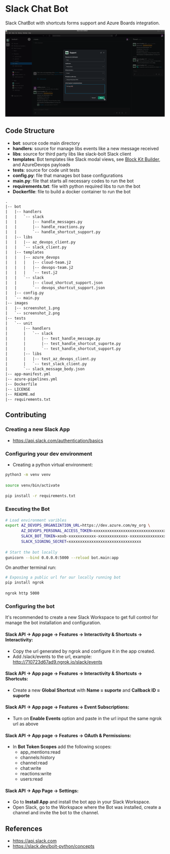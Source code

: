 # Slack Chat Bot

Slack ChatBot with shortcuts forms support and Azure Boards integration.

![Slack ChatBot Screenshot](./images/screenshot_1.png)

## Code Structure

- **bot**: source code main directory
- **handlers**: source for manage libs events like a new message received
- **libs**: source for third party libs like slack-bolt Slack client
- **templates**: Bot templates like Slack modal views, see [Block Kit Builder](https://app.slack.com/block-kit-builder), and AzureDevops payloads
- **tests**: source for code unit tests
- **config.py**: file that manages bot base configurations
- **main.py**: file that starts all necessary codes to run the bot
- **requirements.txt**: file with python required libs to run the bot
- **Dockerfile**: file to build a docker container to run the bot

```
.
|-- bot
|   |-- handlers
|   |   `-- slack
|   |       |-- handle_messages.py
|   |       |-- handle_reactions.py
|   |       `-- handle_shortcut_support.py
|   |-- libs
|   |   |-- az_devops_client.py
|   |   `-- slack_client.py
|   |-- templates
|   |   |-- azure_devops
|   |   |   |-- cloud-team.j2
|   |   |   |-- devops-team.j2
|   |   |   `-- test.j2
|   |   `-- slack
|   |       |-- cloud_shortcut_support.json
|   |       `-- devops_shortcut_support.json
|   |-- config.py
|   `-- main.py
|-- images
|   |-- screenshot_1.png
|   `-- screenshot_2.png
|-- tests
|   `-- unit
|       |-- handlers
|       |   `-- slack
|       |       |-- test_handle_message.py
|       |       |-- test_handle_shortcut_suporte.py
|       |       `-- test_handle_shortcut_support.py
|       |-- libs
|       |   |-- test_az_devops_client.py
|       |   `-- test_slack_client.py
|       `-- slack_message_body.json
|-- app-manifest.yml
|-- azure-pipelines.yml
|-- Dockerfile
|-- LICENSE
|-- README.md
|-- requirements.txt
```

## Contributing

### Creating a new Slack App

- https://api.slack.com/authentication/basics

### Configuring your dev environment

- Creating a python virtual environment:

```sh
python3 -m venv venv

source venv/bin/activate

pip install -r requirements.txt
```

### Executing the Bot

```sh
# Load environment varibles
export AZ_DEVOPS_ORGANIZATION_URL=https://dev.azure.com/my_org \
       AZ_DEVOPS_PERSONAL_ACCESS_TOKEN=xxxxxxxxxxxxxxxxxxxxxxxxxxxxxxxxxxxxxxxxxxxxxxxxxxxx \
       SLACK_BOT_TOKEN=xoxb-xxxxxxxxxxxx-xxxxxxxxxxxxx-xxxxxxxxxxxxxxxxxxxxxxxx \
       SLACK_SIGNING_SECRET=xxxxxxxxxxxxxxxxxxxxxxxxxxxxxxxx

# Start the bot locally
gunicorn --bind 0.0.0.0:5000 --reload bot.main:app
```

On another terminal run:

```sh
# Exposing a public url for our locally running bot
pip install ngrok

ngrok http 5000
```

### Configuring the bot

It's recommended to create a new Slack Workspace to get full control for
manage the bot installation and configuration.

#### Slack API -> App page -> Features -> Interactivity & Shortcuts -> Interactivity:

- Copy the url generated by ngrok and configure it in the app created.
- Add /slack/events to the url, example: http://710723d67ad9.ngrok.io/slack/events

#### Slack API -> App page -> Features -> Interactivity & Shortcuts -> Shortcuts:

- Create a new **Global Shortcut** with **Name = suporte** and **Callback ID = suporte**

#### Slack API -> App page -> Features -> Event Subscriptions:

- Turn on **Enable Events** option and paste in the url input the same ngrok url as above

#### Slack API -> App page -> Features -> OAuth & Permissions:

- In **Bot Token Scopes** add the following scopes:
    - app_mentions:read
    - channels:history
    - channel:read
    - chat:write
    - reactions:write
    - users:read

#### Slack API -> App Page -> Settings:

- Go to **Install App** and install the bot app in your Slack Workspace.
- Open Slack, go to the Workspace where the Bot was installed, create a channel and invite the bot to the channel.

## References

- https://api.slack.com
- https://slack.dev/bolt-python/concepts
